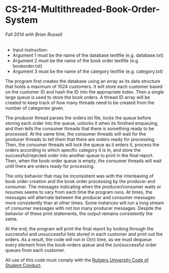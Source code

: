 # CS-214-Multithreaded-Book-Order-System
###### Fall 2014 with Brian Russell

- Input instruction: 
- Argument 1 must be the name of the database textfile (e.g. database.txt)
- Argument 2 must be the name of the book order textfile (e.g. bookorder.txt)
- Argument 3 must be the name of the category textfile (e.g. category.txt)

The program first creates the database using an array as its data structure that holds a maximum
of 1024 customers. It will store each customer based on the customer ID and hash the ID into the
appropriate index. Then a single large queue is used to store the book orders. A thread ID array will be
created to keep track of how many threads need to be created from the number of categories given.

The producer thread parses the orders.txt file, locks the queue before storing each order into the
queue, unlocks it when its finished enqueuing, and then tells the consumer threads that there is
something ready to be processed. At the same time, the consumer threads will wait for the producer
threads to tell them that there are orders ready for processing. Then, the consumer threads will lock the
queue as it enters it, process the orders according to which specific category it is in, and store the
successful/rejected order into another queue to print in the final report. Then, when the book-order
queue is empty, the consumer threads will wait until there are orders ready for processing.

The only behavior that may be inconsistent was with the interleaving of book order creation and the
book order processing by the producer and consumer. The messages indicating when the
producer/consumer waits or resumes seems to vary from each time the program runs. At times, the
messages will alternate between the producer and consumer messages more consistently than at other
times. Some instances will run a long stream of consumer messages with not too many producer
messages. Despite the behavior of these print statements, the output remains consistently the same.

At the end, the program will print the final report by looking through the successful and
unsuccessful lists stored in each customer and print out the orders. As a result, the code will run in O(n)
time, as we must dequeue every element from the book-orders queue and the (un)successful order
queues from each customer.

All use of this code must comply with the [Rutgers University Code of Student Conduct](http://eden.rutgers.edu/%7Epmj34/media/AcademicIntegrity.pdf).
